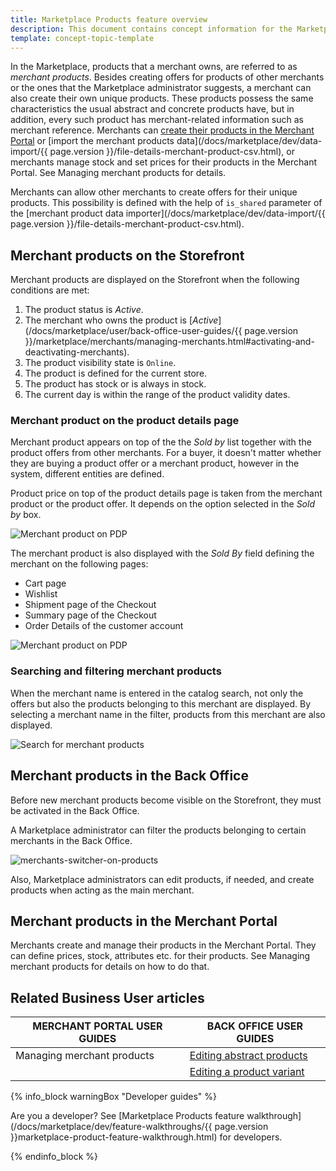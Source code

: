 ```yaml
---
title: Marketplace Products feature overview
description: This document contains concept information for the Marketplace Products feature.
template: concept-topic-template
---
```


In the Marketplace, products that a merchant owns, are referred to as *merchant products*. Besides creating offers for products of other merchants or the ones that the Marketplace administrator suggests, a merchant can also create their own unique products. These products possess the same characteristics the usual abstract and concrete products have, but in addition, every such product has merchant-related information such as merchant reference. Merchants can [create their products in the Merchant Portal](<!---LINK-->) or [import the merchant products data](/docs/marketplace/dev/data-import/{{ page.version }}/file-details-merchant-product-csv.html), or merchants manage stock and set prices for their products in the Merchant Portal. See Managing merchant products <!---LINK--> for details.

Merchants can allow other merchants to create offers for their unique products. This possibility is defined with the help of `is_shared` parameter of the [merchant product data importer](/docs/marketplace/dev/data-import/{{ page.version }}/file-details-merchant-product-csv.html). 

## Merchant products on the Storefront

Merchant products are displayed on the Storefront when the following conditions are met:

1. The product status is *Active*.
2. The merchant who owns the product is [*Active*](/docs/marketplace/user/back-office-user-guides/{{ page.version }}/marketplace/merchants/managing-merchants.html#activating-and-deactivating-merchants).
3. The product visibility state is `Online`.
4. The product is defined for the current store.
5. The product has stock or is always in stock.
6. The current day is within the range of the product validity dates.

### Merchant product on the product details page

Merchant product appears on top of the the *Sold by* list together with the product offers from other merchants. For a buyer, it doesn't matter whether they are buying a product offer or a merchant product, however in the system, different entities are defined.

Product price on top of the product details page is taken from the merchant product or the product offer. It depends on the option selected in the *Sold by* box.

![Merchant product on PDP](https://spryker.s3.eu-central-1.amazonaws.com/docs/Marketplace/user+guides/Features/Marketplace+product/merchant-product-on-pdp.png)

The merchant product is also displayed with the *Sold By* field defining the merchant on the following pages:

- Cart page
- Wishlist
- Shipment page of the Checkout
- Summary page of the Checkout
- Order Details of the customer account

![Merchant product on PDP](https://spryker.s3.eu-central-1.amazonaws.com/docs/Marketplace/user+guides/Features/Marketplace+product/add-merchant-product-to-wl-and-from-wh-to-cart.gif)


### Searching and filtering merchant products
When the merchant name is entered in the catalog search, not only the offers but also the products belonging to this merchant are displayed. By selecting a merchant name in the filter, products from this merchant are also displayed.

![Search for merchant products](https://spryker.s3.eu-central-1.amazonaws.com/docs/Marketplace/user+guides/Features/Marketplace+product/search-for-products-by-name-and-sku.gif)


## Merchant products in the Back Office
Before new merchant products become visible on the Storefront, they must be activated <!---LINK--> in the Back Office.

A Marketplace administrator can filter the products belonging to certain merchants in the Back Office.

![merchants-switcher-on-products](https://spryker.s3.eu-central-1.amazonaws.com/docs/Marketplace/user+guides/Features/Marketplace+product/filter-merchant-productsby-merchant-back-office.gif)

Also, Marketplace administrators can edit products, if needed, and create products when acting as the main merchant<!---LINK-->.

## Merchant products in the Merchant Portal
Merchants create and manage their products <!---LINK--> in the Merchant Portal. They can define prices, stock, attributes etc. for their products. See Managing merchant products <!---LINK--> for details on how to do that.

## Related Business User articles

| MERCHANT PORTAL USER GUIDES  | BACK OFFICE USER GUIDES |
| -------------------- | ----------------------- |
| Managing merchant products <!---LINK--> | [Editing abstract products](https://documentation.spryker.com/docs/editing-abstract-products) |
| | [Editing a product variant](https://documentation.spryker.com/docs/editing-a-product-variant) |

{% info_block warningBox "Developer guides" %}

Are you a developer? See [Marketplace Products feature walkthrough](/docs/marketplace/dev/feature-walkthroughs/{{ page.version }}marketplace-product-feature-walkthrough.html) for developers.

{% endinfo_block %}
